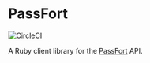 PassFort
========

[![CircleCI](https://circleci.com/gh/gocardless/passfort/tree/master.svg?style=svg)](https://circleci.com/gh/gocardless/passfort/tree/master)

A Ruby client library for the [PassFort](https://passfort.com) API.

